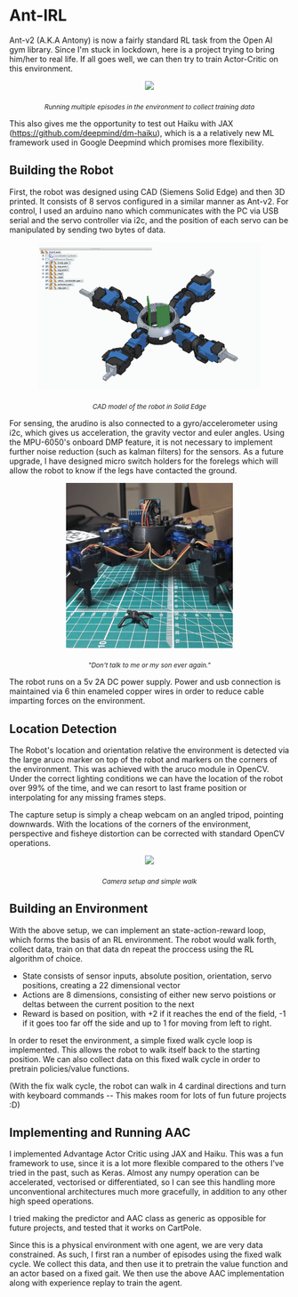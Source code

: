 # Ant-IRL




Ant-v2 (A.K.A Antony) is now a fairly standard RL task from the Open AI gym library. Since I'm stuck in lockdown, here is a project trying to bring him/her to real life. If all goes well, we can then try to train Actor-Critic on this environment.

 <p align="center">
   <img src="https://github.com/charliexchen/Ant-IRL/blob/main/Parts/env_walk.gif" align="centre" width="400" >  
 </p>
<p align="center"><i> <sub>Running multiple episodes in the environment to collect training data</sub></i> </p>

This also gives me the opportunity to test out Haiku with JAX (https://github.com/deepmind/dm-haiku), which is a a relatively new ML framework used in Google Deepmind which promises more flexibility.

## Building the Robot

First, the robot was designed using CAD (Siemens Solid Edge) and then 3D printed. It consists of 8 servos configured in a similar manner as Ant-v2. For control, I used an arduino nano which communicates with the PC via USB serial and the servo controller via i2c, and the position of each servo can be manipulated by sending two bytes of data.

<p align="center">
   <img src="https://github.com/charliexchen/Ant-IRL/blob/main/Parts/ant.png" width="400">
 </p>

<p align="center"><i> <sub>CAD model of the robot in Solid Edge</sub></i> </p>

For sensing, the arudino is also connected to a gyro/accelerometer using i2c, which gives us acceleration, the gravity vector and euler angles. Using the MPU-6050's onboard DMP feature, it is not necessary to implement further noise reduction (such as kalman filters) for the sensors. As a future upgrade, I have designed micro switch holders for the forelegs which will allow the robot to know if the legs have contacted the ground.

<p align="center">
  <a href="url"><img src="https://github.com/charliexchen/Ant-IRL/blob/main/Parts/ant_irl.png" align="centre" width="300" ></a>
</p>
<p align="center"><i> <sub>"Don't talk to me or my son ever again."</sub></i> </p>

The robot runs on a 5v 2A DC power supply. Power and usb connection is maintained via 6 thin enameled copper wires in order to reduce cable imparting forces on the environment.

## Location Detection

The Robot's location and orientation relative the environment is detected via the large aruco marker on top of the robot and markers on the corners of the environment. This was achieved with the aruco module in OpenCV. Under the correct lighting conditions we can have the location of the robot over 99% of the time, and we can resort to last frame position or interpolating for any missing frames steps.

The capture setup is simply a cheap webcam on an angled tripod, pointing downwards. With the locations of the corners of the environment, perspective and fisheye distortion can be corrected with standard OpenCV operations.

<p align="center">
  <a href="url"><img src="https://github.com/charliexchen/Ant-IRL/blob/main/Parts/walk.gif" align="centre" width="400" ></a>
</p>
<p align="center"><i> <sub>Camera setup and simple walk</sub></i></p>

## Building an Environment

With the above setup, we can implement an state-action-reward loop, which forms the basis of an RL environment. The robot would walk forth, collect data, train on that data dn repeat the proccess using the RL algorithm of choice. 

* State consists of sensor inputs, absolute position, orientation, servo positions, creating a 22 dimensional vector
* Actions are 8 dimensions, consisting of either new servo poistions or deltas between the current position to the next
* Reward is based on position, with +2 if it reaches the end of the field, -1 if it goes too far off the side and up to 1 for moving from left to right.

In order to reset the environment, a simple fixed walk cycle loop is implemented. This allows the robot to walk itself back to the starting position. We can also collect data on this fixed walk cycle in order to pretrain policies/value functions.

(With the fix walk cycle, the robot can walk in 4 cardinal directions and turn with keyboard commands -- This makes room for lots of fun future projects :D)

## Implementing and Running AAC

I implemented Advantage Actor Critic using JAX and Haiku. This was a fun framework to use, since it is a lot more flexible compared to the others I've tried in the past, such as Keras. Almost any numpy operation can be accelerated, vectorised or differentiated, so I can see this handling more unconventional architectures much more gracefully, in addition to any other high speed operations.

I tried making the predictor and AAC class as generic as opposible for future projects, and tested that it works on CartPole.

Since this is a physical environment with one agent, we are very data constrained. As such, I first ran a number of episodes using the fixed walk cycle. We collect this data, and then use it to pretrain the value function and an actor based on a fixed gait. We then use the above AAC implementation along with experience replay to train the agent. 

